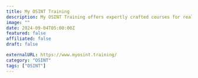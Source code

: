 ```yaml
---
title: My OSINT Training
description: My OSINT Training offers expertly crafted courses for real-world OSINT success and mastery.
image: ""
date: 2024-09-04T05:00:00Z
featured: false
affiliated: false
draft: false

externalURL: https://www.myosint.training/
category: "OSINT"
tags: ["OSINT"]
---
```

